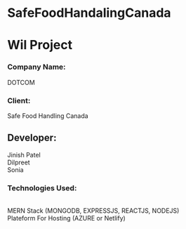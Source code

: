 # SafeFoodHandalingCanada
<h1>Wil Project </h1>
<h3>Company Name:</h3>DOTCOM
<br>
<h3>Client:</h3> Safe Food Handling Canada

<h2>Developer: </h2>
Jinish Patel
<br>
Dilpreet
<br>
Sonia

<h3>Technologies Used:</h3><BR>
MERN Stack (MONGODB, EXPRESSJS, REACTJS, NODEJS) <BR>
Plateform For Hosting (AZURE or Netlify) <BR>
